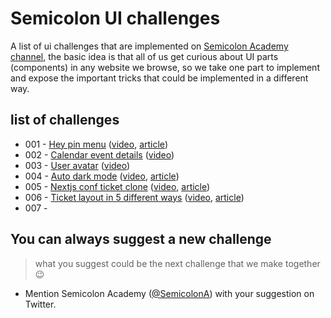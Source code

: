 # Semicolon UI challenges

A list of ui challenges that are implemented on [Semicolon Academy channel](https://www.youtube.com/semicolonacademy), the basic idea is that all of us get curious about UI parts (components) in any website we browse, so we take one part to implement and expose the important tricks that could be implemented in a different way.

## list of challenges

- 001 - [Hey pin menu](001-hey-pin-menu) ([video](https://youtu.be/4TPszCQt8nk), [article](https://medhatdawoud.net/blog/cloning-hey-pin-menu))
- 002 - [Calendar event details](002-calendar-event-details) ([video](https://youtu.be/z_DcVQx_G3M))
- 003 - [User avatar](003-user-avatar) ([video](https://youtu.be/B_IRKPFmkdM))
- 004 - [Auto dark mode](004-dark-mode) ([video](https://youtu.be/QC0PMPhq6CM), [article](https://medhatdawoud.net/blog/dark-mode-easily-on-web))
- 005 - [Nextjs conf ticket clone](005-nextjs-ticket) ([video](https://youtu.be/BfAydRvM-vk), [article](https://medhatdawoud.net/blog/gradient-borders-with-curves-and-3d-animation-in-css))
- 006 - [Ticket layout in 5 different ways](006-ticket-layout) ([video](https://youtu.be/qAXd8TDZxLE), [article](https://medhatdawoud.net/blog/5-different-ways-to-create-a-ticket-layout))
- 007 -

## You can always suggest a new challenge

> what you suggest could be the next challenge that we make together 😉

- Mention Semicolon Academy ([@SemicolonA](https://twitter.com/SemicolonA)) with your suggestion on Twitter.
